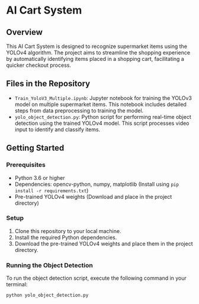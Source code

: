 # AI Cart System

## Overview
This AI Cart System is designed to recognize supermarket items using the YOLOv4 algorithm. The project aims to streamline the shopping experience by automatically identifying items placed in a shopping cart, facilitating a quicker checkout process.

## Files in the Repository

- `Train_YoloV3_Multiple.ipynb`: Jupyter notebook for training the YOLOv3 model on multiple supermarket items. This notebook includes detailed steps from data preprocessing to training the model.
- `yolo_object_detection.py`: Python script for performing real-time object detection using the trained YOLOv4 model. This script processes video input to identify and classify items.

## Getting Started

### Prerequisites

- Python 3.6 or higher
- Dependencies: opencv-python, numpy, matplotlib (Install using `pip install -r requirements.txt`)
- Pre-trained YOLOv4 weights (Download and place in the project directory)

### Setup

1. Clone this repository to your local machine.
2. Install the required Python dependencies.
3. Download the pre-trained YOLOv4 weights and place them in the project directory.

### Running the Object Detection

To run the object detection script, execute the following command in your terminal:

```shell
python yolo_object_detection.py
